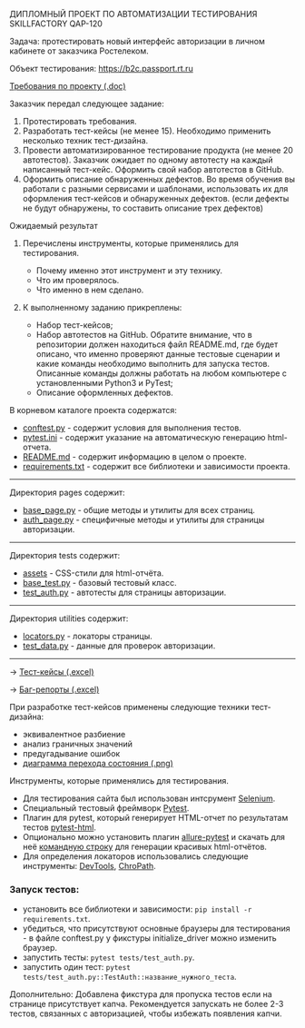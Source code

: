 ДИПЛОМНЫЙ ПРОЕКТ ПО АВТОМАТИЗАЦИИ ТЕСТИРОВАНИЯ SKILLFACTORY QAP-120 

Задача: протестировать новый интерфейс авторизации в личном кабинете от заказчика Ростелеком.

Объект тестирования: https://b2c.passport.rt.ru


[Требования по проекту (.doc)](https://docs.google.com/document/d/17TDVf3PazYzNWZ4w95O1HhfkZvXOskdqegHEWtyAwaA/edit?usp=sharing)


Заказчик передал следующее задание:

1. Протестировать требования.
2. Разработать тест-кейсы (не менее 15). Необходимо применить несколько техник тест-дизайна.
3. Провести автоматизированное тестирование продукта (не менее 20 автотестов). Заказчик ожидает по одному автотесту на каждый написанный тест-кейс. Оформить свой набор автотестов в GitHub.
4. Оформить описание обнаруженных дефектов. Во время обучения вы работали с разными сервисами и шаблонами, использовать их для оформления тест-кейсов и обнаруженных дефектов. (если дефекты не будут обнаружены, то составить описание трех дефектов)

Ожидаемый результат

1. Перечислены инструменты, которые применялись для тестирования.

   * Почему именно этот инструмент и эту технику.
   * Что им проверялось.
   * Что именно в нем сделано.
   
2. К выполненному заданию прикреплены:

   * Набор тест-кейсов;
   * Набор автотестов на GitHub. Обратите внимание, что в репозитории должен находиться файл README.md, где будет описано, что именно проверяют данные тестовые сценарии и какие команды необходимо выполнить для запуска тестов. Описанные команды должны работать на любом компьютере с установленными Python3 и PyTest;
   * Описание оформленных дефектов.


В корневом каталоге проекта содержатся:
* [conftest.py](https://github.com/CricetusS/QAP120_Final/blob/master/conftest.py) - содержит условия для выполнения тестов.
* [pytest.ini](https://github.com/CricetusS/QAP120_Final/blob/master/pytest.ini) - содержит указание на автоматическую генерацию html-отчета.
* [README.md]() - содержит информацию в целом о проекте.
* [requirements.txt](https://github.com/CricetusS/QAP120_Final/blob/master/requirements.txt) - содержит все библиотеки и зависимости проекта.
***
Директория pages содержит:
* [base_page.py](https://github.com/CricetusS/QAP120_Final/blob/master/pages/base_page.py) - общие методы и утилиты для всех страниц.
* [auth_page.py](https://github.com/CricetusS/QAP120_Final/blob/master/pages/auth_page.py) - специфичные методы и утилиты для страницы авторизации.
***
Директория tests содержит:
* [assets](https://github.com/CricetusS/QAP120_Final/tree/master/tests/assets) - CSS-стили для html-отчёта.
* [base_test.py](https://github.com/CricetusS/QAP120_Final/blob/master/tests/base_test.py) - базовый тестовый класс.
* [test_auth.py](https://github.com/CricetusS/QAP120_Final/blob/master/tests/test_auth.py) - автотесты для страницы авторизации.
***
Директория utilities содержит:
* [locators.py](https://github.com/CricetusS/QAP120_Final/blob/master/utilities/locators.py) - локаторы страницы.
* [test_data.py](https://github.com/CricetusS/QAP120_Final/blob/master/utilities/test_data.py) - данные для проверок авторизации.
***


→ [Тест-кейсы (.excel)](https://docs.google.com/spreadsheets/d/1eo70mMYdxrJNwwHgzmv4t3BBtbiUoNU0lFfwW7fr96M/edit?usp=sharing)

→ [Баг-репорты (.excel)](https://docs.google.com/spreadsheets/d/1JxJElhivv0y_1MMpKAQpnNGKRoDpoIKVPEp11TCtdL0/edit?usp=sharing)

При разработке тест-кейсов применены следующие техники тест-дизайна: 
 
* эквивалентное разбиение
* анализ граничных значений
* предугадывание ошибок
* [диаграмма перехода состояния (.png)](https://drive.google.com/file/d/1tixqW6IG3XbxRwjjLQnxd7BoWmYOCsWI/view?usp=sharing)


Инструменты, которые применялись для тестирования.

* Для тестирования сайта был использован 
интсрумент [Selenium](https://www.selenium.dev/).
* Специальный тестовый фреймворк [Pytest](https://docs.pytest.org/).
* Плагин для pytest, который генерирует HTML-отчет по результатам тестов [pytest-html](https://pytest-html.readthedocs.io/en/latest/).
* Опционально можно установить плагин [allure-pytest](https://pypi.org/project/allure-pytest/) и скачать для неё [командную строку](https://repo.maven.apache.org/maven2/io/qameta/allure/allure-commandline/) для генерации красивых html-отчётов.
* Для определения локаторов использовались 
следующие инструменты: [DevTools](https://developer.chrome.com/docs/devto), [ChroPath](https://chrome.google.com/webstore/detail/chropath/ljngjbnaijcbncmcnjfhigebomdlkcjo).

### Запуск тестов:
* установить все библиотеки и зависимости: `pip install -r requirements.txt`.
* убедиться, что присутствуют основные браузеры для тестирования - в файле conftest.py у фикстуры initialize_driver можно изменить браузер.
* запустить тесты: `pytest tests/test_auth.py`.
* запустить один тест: `pytest tests/test_auth.py::TestAuth::название_нужного_теста`.

Дополнительно:
Добавлена фикстура для пропуска тестов если на странице присутствует капча. Рекомендуется запускать не более 2-3 тестов, связанных с авторизацией, чтобы избежать появления капчи.
